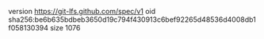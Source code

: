version https://git-lfs.github.com/spec/v1
oid sha256:be6b635bdbeb3650d19c794f430913c6bef92265d48536d4008db1f058130394
size 1076
